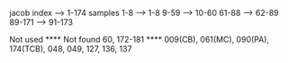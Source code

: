 jacob index --> 1-174 samples
1-8    --> 1-8
9-59   --> 10-60
61-88  --> 62-89
89-171 --> 91-173

Not used **** Not found
60, 172-181 **** 009(CB), 061(MC), 090(PA), 174(TCB), 048, 049, 127, 136, 137

